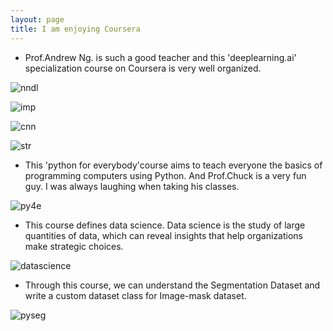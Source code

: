```yaml
---
layout: page
title: I am enjoying Coursera
---
```


- Prof.Andrew Ng. is such a good teacher and this 'deeplearning.ai' specialization course on Coursera is very well organized.

![nndl](https://user-images.githubusercontent.com/68838083/200627023-289386e9-f059-47cb-a6b3-e0e0047c1b9d.PNG)

![imp](https://user-images.githubusercontent.com/68838083/200627132-55453d45-d22e-42e0-b773-7c1add495959.PNG)

![cnn](https://user-images.githubusercontent.com/68838083/200627180-c2ed61be-6d47-44f7-9a90-f50d39950c61.PNG)

![str](https://user-images.githubusercontent.com/68838083/200627250-8d89422a-0ac0-4d3e-b783-19ee0d921588.PNG)

- This 'python for everybody'course aims to teach everyone the basics of programming computers using Python. And Prof.Chuck is a very fun guy. I was always laughing when taking his classes.

![py4e](https://user-images.githubusercontent.com/68838083/200627927-6c5a742d-0fbb-4b64-995c-c504b0a6d2c6.png)

- This course defines data science.  Data science is the study of large quantities of data, which can reveal insights that help organizations make strategic choices.

![datascience](https://user-images.githubusercontent.com/68838083/200774970-c8930ec4-6b46-4e70-8b60-c42475ea3e79.PNG)

- Through this course, we can understand the Segmentation Dataset and write a custom dataset class for Image-mask dataset. 

![pyseg](https://user-images.githubusercontent.com/68838083/200628438-769b5b86-265a-47ed-9c71-0f02bca0f8de.PNG)
